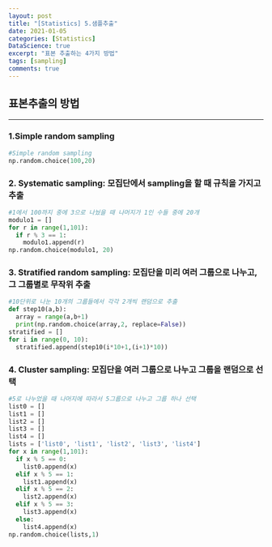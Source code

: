 ```yaml
---
layout: post
title: "[Statistics] 5.샘플추출"
date: 2021-01-05
categories: [Statistics]
DataScience: true
excerpt: "표본 추출하는 4가지 방법"
tags: [sampling]
comments: true
---
```


## 표본추출의 방법

---



### 1.Simple random sampling

```python
#Simple random sampling
np.random.choice(100,20)
```



### 2. Systematic sampling: 모집단에서 sampling을 할 때 규칙을 가지고 추출

```python
#1에서 100까지 중에 3으로 나눴을 때 나머지가 1인 수들 중에 20개
modulo1 = []
for r in range(1,101):
  if r % 3 == 1:
    modulo1.append(r)
np.random.choice(modulo1, 20)
```



### 3. Stratified random sampling: 모집단을 미리 여러 그룹으로 나누고, 그 그룹별로 무작위 추출

```python
#10단위로 나눈 10개의 그룹들에서 각각 2개씩 랜덤으로 추출
def step10(a,b):
  array = range(a,b+1)
  print(np.random.choice(array,2, replace=False))
stratified = []
for i in range(0, 10):
  stratified.append(step10(i*10+1,(i+1)*10))
```



### 4. Cluster sampling: 모집단을 여러 그룹으로 나누고 그룹을 랜덤으로 선택

```python
#5로 나누었을 때 나머지에 따라서 5그룹으로 나누고 그룹 하나 선택
list0 = []
list1 = []
list2 = []
list3 = []
list4 = []
lists = ['list0', 'list1', 'list2', 'list3', 'list4']
for x in range(1,101):
  if x % 5 == 0:
    list0.append(x)
  elif x % 5 == 1:
    list1.append(x)
  elif x % 5 == 2:
    list2.append(x)
  elif x % 5 == 3:
    list3.append(x)
  else:
    list4.append(x)
np.random.choice(lists,1)
```

